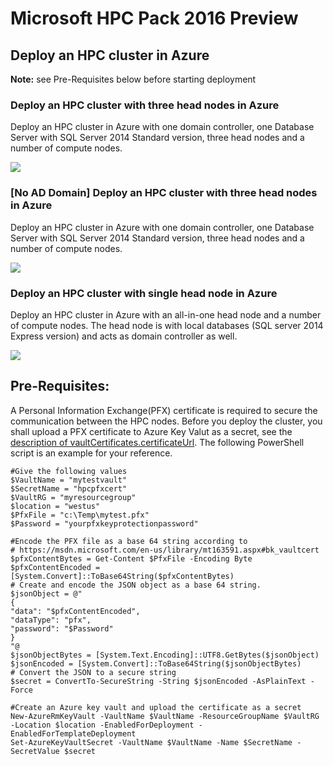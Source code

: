 # Microsoft HPC Pack 2016 Preview

## Deploy an HPC cluster in Azure
**Note:** see Pre-Requisites below before starting deployment
### Deploy an HPC cluster with three head nodes in Azure
Deploy an HPC cluster in Azure with one domain controller, one Database Server with SQL Server 2014 Standard version, three head nodes and a number of compute nodes.

<a href="https://portal.azure.com/#create/Microsoft.Template/uri/https%3A%2F%2Fraw.githubusercontent.com%2Fsunbinzhu%2FHPCPack2016Preview%2Fmaster%2Fnewcluster-three-hns-daily%2Fazuredeploy.json" target="_blank">
    <img src="http://azuredeploy.net/deploybutton.png"/>
</a>

### [No AD Domain] Deploy an HPC cluster with three head nodes in Azure
Deploy an HPC cluster in Azure with one domain controller, one Database Server with SQL Server 2014 Standard version, three head nodes and a number of compute nodes.

<a href="https://portal.azure.com/#create/Microsoft.Template/uri/https%3A%2F%2Fraw.githubusercontent.com%2Fsunbinzhu%2FHPCPack2016Preview%2Fmaster%2Fnewcluster-three-hns-noad%2Fazuredeploy.json" target="_blank">
    <img src="http://azuredeploy.net/deploybutton.png"/>
</a>

### Deploy an HPC cluster with single head node in Azure
Deploy an HPC cluster in Azure with an all-in-one head node and a number of compute nodes. The head node is with local databases (SQL server 2014 Express version) and acts as domain controller as well.

<a href="https://portal.azure.com/#create/Microsoft.Template/uri/https%3A%2F%2Fraw.githubusercontent.com%2Fsunbinzhu%2FHPCPack2016Preview%2Fmaster%2Fnewcluster-single-hn-daily%2Fazuredeploy.json" target="_blank">
    <img src="http://azuredeploy.net/deploybutton.png"/>
</a>

## Pre-Requisites:

A Personal Information Exchange(PFX) certificate is required to secure the communication between the HPC nodes. Before you deploy the cluster, you shall upload a PFX certificate to Azure Key Valut as a secret, see the [description of vaultCertificates.certificateUrl]( https://msdn.microsoft.com/en-us/library/mt163591.aspx#bk_vaultcert). The following PowerShell script is an example for your reference.

    #Give the following values
    $VaultName = "mytestvault"
    $SecretName = "hpcpfxcert"
    $VaultRG = "myresourcegroup"
    $location = "westus"
    $PfxFile = "c:\Temp\mytest.pfx"
    $Password = "yourpfxkeyprotectionpassword"

    #Encode the PFX file as a base 64 string according to 
    # https://msdn.microsoft.com/en-us/library/mt163591.aspx#bk_vaultcert
    $pfxContentBytes = Get-Content $PfxFile -Encoding Byte
    $pfxContentEncoded = [System.Convert]::ToBase64String($pfxContentBytes)
    # Create and encode the JSON object as a base 64 string.
    $jsonObject = @"
    {
    "data": "$pfxContentEncoded",
    "dataType": "pfx",
    "password": "$Password"
    }
    "@
    $jsonObjectBytes = [System.Text.Encoding]::UTF8.GetBytes($jsonObject)
    $jsonEncoded = [System.Convert]::ToBase64String($jsonObjectBytes)
    # Convert the JSON to a secure string
    $secret = ConvertTo-SecureString -String $jsonEncoded -AsPlainText -Force

    #Create an Azure key vault and upload the certificate as a secret
    New-AzureRmKeyVault -VaultName $VaultName -ResourceGroupName $VaultRG -Location $location -EnabledForDeployment -EnabledForTemplateDeployment
    Set-AzureKeyVaultSecret -VaultName $VaultName -Name $SecretName -SecretValue $secret
